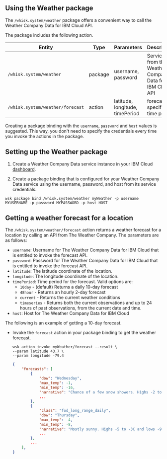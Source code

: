 <!--
#
# Licensed to the Apache Software Foundation (ASF) under one or more
# contributor license agreements.  See the NOTICE file distributed with
# this work for additional information regarding copyright ownership.
# The ASF licenses this file to You under the Apache License, Version 2.0
# (the "License"); you may not use this file except in compliance with
# the License.  You may obtain a copy of the License at
#
#     http://www.apache.org/licenses/LICENSE-2.0
#
# Unless required by applicable law or agreed to in writing, software
# distributed under the License is distributed on an "AS IS" BASIS,
# WITHOUT WARRANTIES OR CONDITIONS OF ANY KIND, either express or implied.
# See the License for the specific language governing permissions and
# limitations under the License.
#
-->

## Using the Weather package

The `/whisk.system/weather` package offers a convenient way to call the Weather Company Data for IBM Cloud API.

The package includes the following action.

| Entity | Type | Parameters | Description |
| --- | --- | --- | --- |
| `/whisk.system/weather` | package | username, password | Services from the Weather Company Data for IBM Cloud API  |
| `/whisk.system/weather/forecast` | action | latitude, longitude, timePeriod | forecast for specified time period|

Creating a package binding with the `username`, `password` and `host` values is suggested. This way, you don't need to specify the credentials every time you invoke the actions in the package.

## Setting up the Weather package

1. Create a Weather Company Data service instance in your IBM Cloud [dashboard](https://cloud.ibm.com).

2. Create a package binding that is configured for your Weather Company Data service using the username, password, and host from its service credentials.

  ```
  wsk package bind /whisk.system/weather myWeather -p username MYUSERNAME -p password MYPASSWORD -p host HOST
  ```

## Getting a weather forecast for a location

The `/whisk.system/weather/forecast` action returns a weather forecast for a location by calling an API from The Weather Company. The parameters are as follows:

- `username`: Username for The Weather Company Data for IBM Cloud that is entitled to invoke the forecast API.
- `password`: Password for The Weather Company Data for IBM Cloud that is entitled to invoke the forecast API.
- `latitude`: The latitude coordinate of the location.
- `longitude`: The longitude coordinate of the location.
- `timePeriod`: Time period for the forecast. Valid options are:
  - `10day` - (default) Returns a daily 10-day forecast
  - `48hour` - Returns an hourly 2-day forecast
  - `current` - Returns the current weather conditions
  - `timeseries` - Returns both the current observations and up to 24 hours of past observations, from the current date and time.
- `host`: Host for The Weather Company Data for IBM Cloud


The following is an example of getting a 10-day forecast.

- Invoke the `forecast` action in your package binding to get the weather forecast.

  ```
  wsk action invoke myWeather/forecast --result \
  --param latitude 43.7 \
  --param longitude -79.4
  ```
  ```json
  {
      "forecasts": [
          {
              "dow": "Wednesday",
              "max_temp": -1,
              "min_temp": -16,
              "narrative": "Chance of a few snow showers. Highs -2 to 0C and lows -17 to -15C.",
              ...
          },
          {
              "class": "fod_long_range_daily",
              "dow": "Thursday",
              "max_temp": -4,
              "min_temp": -8,
              "narrative": "Mostly sunny. Highs -5 to -3C and lows -9 to -7C.",
              ...
          },
          ...
      ],
  }
  ```
